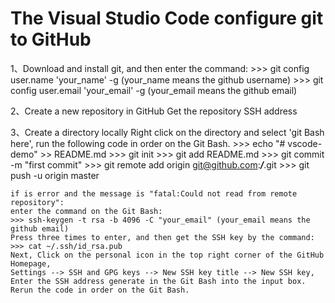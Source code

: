 # The Visual Studio Code configure git to GitHub
1、Download and install git, and then enter the command:
    >>> git config user.name 'your_name' -g (your_name means the github username)
    >>> git config user.email 'your_email' -g (your_email means the github email)

2、Create a new repository in GitHub
    Get the repository SSH address

3、Create a directory locally
    Right click on the directory and select 'git Bash here', run the following code in order on the Git Bash.
    >>> echo "# vscode-demo" >> README.md
    >>> git init
    >>> git add README.md
    >>> git commit -m "first commit"
    >>> git remote add origin git@github.com:***/***.git
    >>> git push -u origin master

    if is error and the message is "fatal:Could not read from remote repository":
    enter the command on the Git Bash:
    >>> ssh-keygen -t rsa -b 4096 -C "your_email" (your_email means the github email)
    Press three times to enter, and then get the SSH key by the command:
    >>> cat ~/.ssh/id_rsa.pub
    Next, Click on the personal icon in the top right corner of the GitHub Homepage,
    Settings --> SSH and GPG keys --> New SSH key title --> New SSH key,
    Enter the SSH address generate in the Git Bash into the input box.
    Rerun the code in order on the Git Bash.
     
